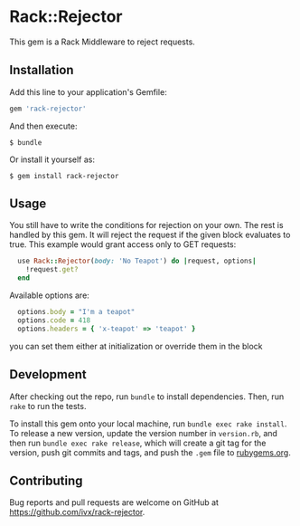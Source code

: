 # Rack::Rejector

This gem is a Rack Middleware to reject requests.

## Installation

Add this line to your application's Gemfile:

```ruby
gem 'rack-rejector'
```

And then execute:

    $ bundle

Or install it yourself as:

    $ gem install rack-rejector

## Usage

You still have to write the conditions for rejection on your own.
The rest is handled by this gem. It will reject the request if the
given block evaluates to true. This example would grant access only to
GET requests:

```ruby
  use Rack::Rejector(body: 'No Teapot') do |request, options|
    !request.get?
  end
```

Available options are:
```ruby
  options.body = "I'm a teapot"
  options.code = 418
  options.headers = { 'x-teapot' => 'teapot' }
```

you can set them either at initialization or override them in the block


## Development

After checking out the repo, run `bundle` to install dependencies. Then, run `rake` to run the tests.

To install this gem onto your local machine, run `bundle exec rake install`. To release a new version, update the version number in `version.rb`, and then run `bundle exec rake release`, which will create a git tag for the version, push git commits and tags, and push the `.gem` file to [rubygems.org](https://rubygems.org).

## Contributing

Bug reports and pull requests are welcome on GitHub at https://github.com/ivx/rack-rejector.
